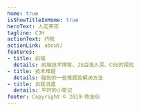 ```yaml
---
home: true
isShowTitleInHome: true
heroText: 人走茶凉
tagline: CJH
actionText: 约我
actionLink: about/
features:
- title: 前端
  details: 前端技术博客、JS由浅入深、CSS的探究
- title: 技术难题
  details: 碰到的一些难题及解决方法
- title: 自我消遣
  details: 平时的小笔记
footer: Copyright © 2019-陈金伙
---
```


